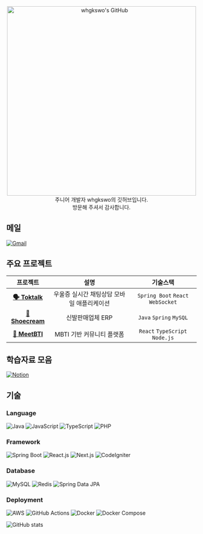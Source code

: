 <div align="center">
  <img src="https://github.com/user-attachments/assets/1a04fd7e-5649-4739-bae8-6c2fcc65a4a7" alt="whgkswo's GitHub" width="500"/>
</div>

<div align="center">
  주니어 개발자 whgkswo의 깃허브입니다.
</div>
<div align="center">
  방문해 주셔서 감사합니다.
</div>

## 메일
[![Gmail](https://img.shields.io/badge/Gmail-d14836?style=flat-square&logo=Gmail&logoColor=white)](mailto:gjuk7238@gmail.com)

## 주요 프로젝트
<div align="center">

| 프로젝트 | 설명 | 기술스택 |
|:---:|:---:|:---:|
| **[🗣️ Toktalk](https://github.com/toktalk-application)** | 우울증 실시간 채팅상담 모바일 애플리케이션 | `Spring Boot` `React` `WebSocket` |
| **[👟 Shoecream](https://github.com/shoe-cream)** | 신발판매업체 ERP | `Java` `Spring` `MySQL` |
| **[💬 MeetBTI](https://github.com/quokkavely/meetbti-app)** | MBTI 기반 커뮤니티 플랫폼 | `React` `TypeScript` `Node.js` |

</div>

## 학습자료 모음
[![Notion](https://img.shields.io/badge/Notion-000000?style=flat-square&logo=notion&logoColor=white)](https://zealous-silica-66d.notion.site/b5d4808b5d454aa3a0d3456c1d94a01a)

## 기술

### Language
![Java](https://img.shields.io/badge/Java-007396?style=flat-square&logo=openjdk&logoColor=white)
![JavaScript](https://img.shields.io/badge/JavaScript-F7DF1E?style=flat-square&logo=javascript&logoColor=black)
![TypeScript](https://img.shields.io/badge/TypeScript-3178C6?style=flat-square&logo=typescript&logoColor=white)
![PHP](https://img.shields.io/badge/PHP-777BB4?style=flat-square&logo=php&logoColor=white)

### Framework
![Spring Boot](https://img.shields.io/badge/Spring%20Boot-6DB33F?style=flat-square&logo=springboot&logoColor=white)
![React.js](https://img.shields.io/badge/React-61DAFB?style=flat-square&logo=react&logoColor=black)
![Next.js](https://img.shields.io/badge/Next.js-000000?style=flat-square&logo=nextdotjs&logoColor=white)
![CodeIgniter](https://img.shields.io/badge/CodeIgniter-EF4223?style=flat-square&logo=codeigniter&logoColor=white)

### Database
![MySQL](https://img.shields.io/badge/MySQL-4479A1?style=flat-square&logo=mysql&logoColor=white)
![Redis](https://img.shields.io/badge/Redis-DC382D?style=flat-square&logo=redis&logoColor=white)
![Spring Data JPA](https://img.shields.io/badge/Spring%20Data%20JPA-6DB33F?style=flat-square&logo=spring&logoColor=white)

### Deployment
![AWS](https://img.shields.io/badge/AWS-232F3E?style=flat-square&logo=amazonwebservices&logoColor=white)
![GitHub Actions](https://img.shields.io/badge/GitHub%20Actions-2088FF?style=flat-square&logo=githubactions&logoColor=white)
![Docker](https://img.shields.io/badge/Docker-2496ED?style=flat-square&logo=docker&logoColor=white)
![Docker Compose](https://img.shields.io/badge/Docker%20Compose-2496ED?style=flat-square&logo=docker&logoColor=white)

![GitHub stats](https://github-readme-stats.vercel.app/api?username=whgkswo&show_icons=true&theme=radical)
